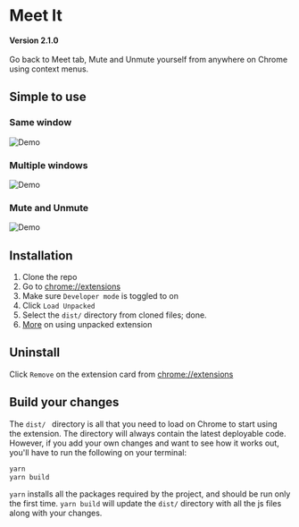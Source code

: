 # Meet It
**Version 2.1.0** <br/> <br/>
Go back to Meet tab, Mute and Unmute yourself from anywhere on Chrome using context menus.

## Simple to use
### Same window
![Demo](./static/same-window-take-me-back-to-meet.gif)

### Multiple windows
![Demo](./static/multi-window-take-me-to-meet.gif)

### Mute and Unmute
![Demo](./static/mute-unmute.gif)

## Installation
1. Clone the repo
2. Go to [chrome://extensions](chrome://extensions)
3. Make sure `Developer mode` is toggled to on
4. Click `Load Unpacked`
5. Select the `dist/` directory from cloned files; done.
6. [More](https://developer.chrome.com/docs/extensions/mv3/getstarted/) on using unpacked extension

## Uninstall
Click `Remove` on the extension card from [chrome://extensions](chrome://extensions)

## Build your changes
The `dist/ ` directory is all that you need to load on Chrome to start using the extension. The directory will always contain the latest deployable code.
However, if you add your own changes and want to see how it works out, you'll have to run the following on your terminal:
```sh
yarn
yarn build
```
`yarn` installs all the packages required by the project, and should be run only the first time. `yarn build` will update the `dist/` directory with all the js files along with your changes.

